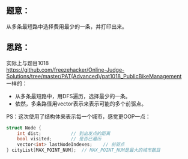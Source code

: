 ## 题意：
从多条最短路中选择费用最少的一条，并打印出来。

## 思路：

实际上与题目1018  
https://github.com/freezehacker/Online-Judge-Solutions/tree/master/PAT(Advanced)/pat1018_PublicBikeManagement  
一样的：  
* 从多条最短路中，用DFS遍历，选择最少的一条。  
* 依然，多条路径用vector<int>表示来表示可能的多个前驱点。  

PS：这次使用了结构体来表示每一个城市，感觉更OOP一点：
```c++
struct Node {
    int dist;           // 到出发点的距离
    bool visited;       // 是否已遍历
    vector<int> lastNodeIndexes;    // 前驱点
} cityList[MAX_POINT_NUM];  // MAX_POINT_NUM是最大的城市数目
```
